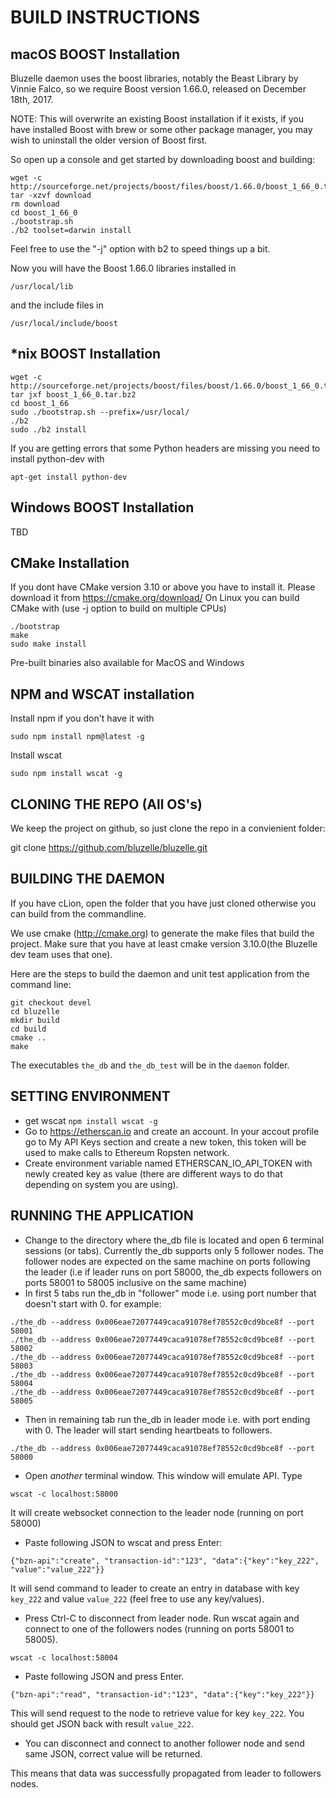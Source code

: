 BUILD INSTRUCTIONS
==================

macOS BOOST Installation 
-
Bluzelle daemon uses the boost libraries, notably the Beast Library by Vinnie Falco, so we require Boost version 1.66.0, 
released on December 18th, 2017.    

NOTE: This will overwrite an existing Boost installation if it exists, if you have installed Boost with 
brew or some other package manager, you may wish to uninstall the older version of Boost first.

So open up a console and get started by downloading boost and building:
```
wget -c http://sourceforge.net/projects/boost/files/boost/1.66.0/boost_1_66_0.tar.bz2/download
tar -xzvf download
rm download
cd boost_1_66_0
./bootstrap.sh 
./b2 toolset=darwin install
```

Feel free to use the "-j" option with b2 to speed things up a bit. 

Now you will have the Boost 1.66.0 libraries installed in 

```/usr/local/lib```

and the include files in 

```/usr/local/include/boost```


*nix BOOST Installation
-
```
wget -c http://sourceforge.net/projects/boost/files/boost/1.66.0/boost_1_66_0.tar.bz2
tar jxf boost_1_66_0.tar.bz2
cd boost_1_66
sudo ./bootstrap.sh --prefix=/usr/local/
./b2
sudo ./b2 install 
```
If you are getting errors that some Python headers are missing you need to install python-dev with
```
apt-get install python-dev
```

Windows BOOST Installation
-
TBD

CMake Installation
-
If you dont have CMake version 3.10 or above you have to install it. Please download it from https://cmake.org/download/
On Linux you can build CMake with (use -j option to build on multiple CPUs)
```
./bootstrap
make
sudo make install
```
Pre-built binaries also available for MacOS and Windows

NPM and WSCAT installation
-
Install npm if you don't have it with
```
sudo npm install npm@latest -g
```
Install wscat 
```
sudo npm install wscat -g
```

CLONING THE REPO (All OS's)
-
We keep the project on github, so just clone the repo in a convienient folder:

git clone https://github.com/bluzelle/bluzelle.git

BUILDING THE DAEMON
-
If you have cLion, open the folder that you have just cloned otherwise you can build from the commandline. 

We use cmake (http://cmake.org) to generate the make files that build the project. Make sure that you have at least cmake 
version 3.10.0(the Bluzelle dev team uses that one).

Here are the steps to build the daemon and unit test application from the command line:

```
git checkout devel
cd bluzelle
mkdir build
cd build
cmake ..
make
````

The executables ```the_db``` and ```the_db_test```  will be in the `daemon` folder.


SETTING ENVIRONMENT
-
- get wscat ```npm install wscat -g```
- Go to https://etherscan.io and create an account. In your accout profile go to My API Keys section and create a new token, this token will be used to make calls to Ethereum Ropsten network. 
- Create environment variable named ETHERSCAN_IO_API_TOKEN with newly created key as value (there are different ways to do that depending on system you are using).

RUNNING THE APPLICATION
-
- Change to the directory where the_db file is located and open 6 terminal sessions (or tabs). Currently the_db supports only 5 follower nodes. The follower nodes are expected on the same machine on ports following the leader (i.e if leader runs on port 58000, the_db expects followers on ports 58001 to 58005 inclusive on the same machine)
- In first 5 tabs run the_db in "follower" mode i.e. using port number that doesn't start with 0. for example:
```
./the_db --address 0x006eae72077449caca91078ef78552c0cd9bce8f --port 58001
./the_db --address 0x006eae72077449caca91078ef78552c0cd9bce8f --port 58002
./the_db --address 0x006eae72077449caca91078ef78552c0cd9bce8f --port 58003
./the_db --address 0x006eae72077449caca91078ef78552c0cd9bce8f --port 58004
./the_db --address 0x006eae72077449caca91078ef78552c0cd9bce8f --port 58005
```
- Then in remaining tab run the_db in leader mode i.e. with port ending with 0. The leader will start sending heartbeats to followers.
```
./the_db --address 0x006eae72077449caca91078ef78552c0cd9bce8f --port 58000
```
- Open _another_ terminal window. This window will emulate API. Type 
```
wscat -c localhost:58000
```
It will create websocket connection to the leader node (running on port 58000)
- Paste following JSON to wscat and press Enter:
```
{"bzn-api":"create", "transaction-id":"123", "data":{"key":"key_222", "value":"value_222"}}
```
It will send command to leader to create an entry in database with key ```key_222``` and value ```value_222``` (feel free to use any key/values).
- Press Ctrl-C to disconnect from leader node.
Run wscat again and connect to one of the followers nodes (running on ports 58001 to 58005).
```
wscat -c localhost:58004
```
- Paste following JSON and press Enter.
```
{"bzn-api":"read", "transaction-id":"123", "data":{"key":"key_222"}}
```
This will send request to the node to retrieve value for key ```key_222```. You should get JSON back with result ```value_222```.
- You can disconnect and connect to another follower node and send same JSON, correct value will be returned.

This means that data was successfully propagated from leader to followers nodes.

